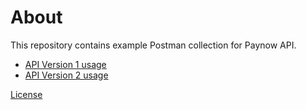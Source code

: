 # About 

This repository contains example Postman collection for Paynow API.

* [ API Version 1 usage](./v1/README.md)
* [ API Version 2 usage](./v2/README.md)

[License](./LICENSE)

